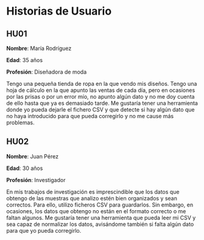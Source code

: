 # Historias de Usuario

## HU01

**Nombre**: María Rodríguez

**Edad**: 35 años

**Profesión**: Diseñadora de moda

Tengo una pequeña tienda de ropa en la que vendo mis diseños. Tengo una hoja de cálculo en la que apunto las ventas de cada día, pero en ocasiones por las prisas o por un error mío, no apunto algún dato y no me doy cuenta de ello hasta que ya es demasiado tarde. Me gustaría tener una herramienta donde yo pueda dejarle el fichero CSV y que detecte si hay algún dato que no haya introducido para que pueda corregirlo y no me cause más problemas.

## HU02

**Nombre**: Juan Pérez

**Edad**: 30 años

**Profesión**: Investigador

En mis trabajos de investigación es imprescindible que los datos que obtengo de las muestras que analizo estén bien organizados y sean correctos. Para ello, utilizo ficheros CSV para guardarlos. Sin embargo, en ocasiones, los datos que obtengo no están en el formato correcto o me faltan algunos. Me gustaría tener una herramienta que pueda leer mi CSV y sea capaz de normalizar los datos, avisándome también si falta algún dato para que yo pueda corregirlo.
